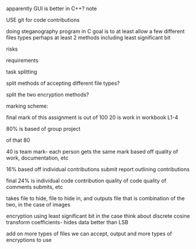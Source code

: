 

apparently GUI is better in C++? note


USE git for code contributions


doing steganography program in C
goal is to at least allow a few different files types
perhaps at least 2 methods including least significant bit



risks



requirements

task splitting

split methods of accepting different file types?

split the two encryption methods?

marking scheme:

final mark of this assignment is out of 100
20 is work in workbook L1-4

80% is based of group project

of that 80

40 is team mark- each person gets the same mark
based off quality of work, documentation, etc

16% based off individual contributions
submit report outlining contributions

final 24% is individual code contribution
quality of code
quality of comments
submits, etc

takes file to hide, file to hide in, and outputs file that is combination of the two, in the case of images

encryption using least significant bit in the case
think about discrete cosine transform coefficients- hides data better than LSB

add on more types of files we can accept, output and more types of encryptions to use






